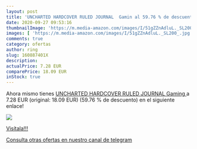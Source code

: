 ```yaml
---
layout: post
title: 'UNCHARTED HARDCOVER RULED JOURNAL  Gamin al 59.76 % de descuento'
date: 2020-09-27 09:53:16
thumbnailImage: 'https://m.media-amazon.com/images/I/51gZZnAdluL._SL200_.jpg'
images: [ 'https://m.media-amazon.com/images/I/51gZZnAdluL._SL200_.jpg' ]
comments: true
category: ofertas
author: ring
slug: 160887401X
description:
actualPrice: 7.28 EUR
comparePrice: 18.09 EUR
inStock: true
---
```


Ahora mismo tienes [UNCHARTED HARDCOVER RULED JOURNAL  Gaming ](https://www.amazon.com/dp/160887401X/?tag=redken08-20) a 7.28 EUR (original: 18.09 EUR) (59.76 %  de descuento) en el siguiente enlace!

[![](https://m.media-amazon.com/images/I/51gZZnAdluL._SL200_.jpg)](https://www.amazon.com/dp/160887401X/?tag=redken08-20)

[Visítala!!!](https://www.amazon.com/dp/160887401X/?tag=redken08-20)

[Consulta otras ofertas en nuestro canal de telegram](https://t.me/s/ofertas25)
